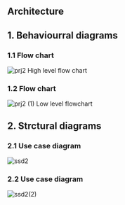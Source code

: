 ## Architecture

## 1. Behaviourral diagrams
### 1.1 Flow chart
![prj2](https://user-images.githubusercontent.com/98843684/158003180-20f65261-bbdd-474d-897f-b175dba282d4.png)
High level flow chart
### 1.2 Flow chart
![prj2 (1)](https://user-images.githubusercontent.com/98843684/158003188-e7df8da0-24d4-411c-b153-7c888f639434.png)
Low level flowchart

## 2. Strctural diagrams
### 2.1 Use case diagram
![ssd2](https://user-images.githubusercontent.com/98843684/158003911-3f66dd42-d487-4e56-a32d-b5beee002690.png)

### 2.2 Use case diagram
![ssd2(2)](https://user-images.githubusercontent.com/98843684/158004377-28cd38b1-a05c-467b-8950-784c366f3348.png)


